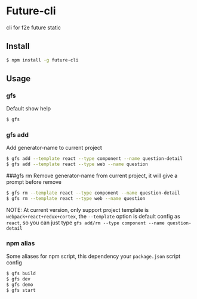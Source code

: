 # Future-cli
cli for f2e future static 

## Install

```bash
$ npm install -g future-cli
```

## Usage
### gfs
Default show help
```bash
$ gfs 
```

### gfs add <project-type> <generator-name> <name> <options>
Add generator-name to current project
```bash
$ gfs add --template react --type component --name question-detail
$ gfs add --template react --type web --name question
```  

###gfs rm <project-type> <generator-name> <name> <options>
Remove generator-name from current project, it will give a prompt before remove
```bash
$ gfs rm --template react --type component --name question-detail
$ gfs rm --template react --type web --name question
```
NOTE: At current version, only support project template is `webpack+react+redux+cortex`, the `--template` option is default config as `react`, so you can just type `gfs add/rm --type component --name question-detail`


### npm alias
Some aliases for npm script, this dependency your `package.json` script config
```bash
$ gfs build
$ gfs dev
$ gfs demo
$ gfs start
```